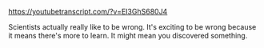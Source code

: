 https://youtubetranscript.com/?v=EI3GhS680J4

 Scientists actually really like to be wrong. It's exciting to be wrong because it means there's more to learn. It might mean you discovered something.